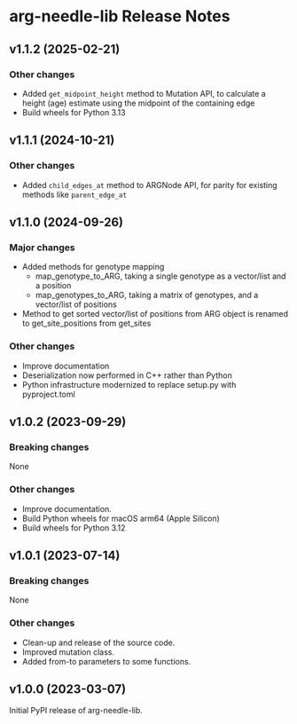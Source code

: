 # arg-needle-lib Release Notes

## v1.1.2 (2025-02-21)

### Other changes

- Added `get_midpoint_height` method to Mutation API, to calculate a height (age) estimate using the midpoint of the containing edge
- Build wheels for Python 3.13

## v1.1.1 (2024-10-21)

### Other changes

- Added `child_edges_at` method to ARGNode API, for parity for existing methods like `parent_edge_at`

## v1.1.0 (2024-09-26)

### Major changes

- Added methods for genotype mapping
  - map_genotype_to_ARG, taking a single genotype as a vector/list and a position
  - map_genotypes_to_ARG, taking a matrix of genotypes, and a vector/list of positions
- Method to get sorted vector/list of positions from ARG object is renamed to get_site_positions from get_sites 

### Other changes

- Improve documentation
- Deserialization now performed in C++ rather than Python
- Python infrastructure modernized to replace setup.py with pyproject.toml


## v1.0.2 (2023-09-29)

### Breaking changes

None

### Other changes

- Improve documentation.
- Build Python wheels for macOS arm64 (Apple Silicon)
- Build wheels for Python 3.12


## v1.0.1 (2023-07-14)

### Breaking changes

None

### Other changes

- Clean-up and release of the source code.
- Improved mutation class.
- Added from-to parameters to some functions.


## v1.0.0 (2023-03-07)

Initial PyPI release of arg-needle-lib.
